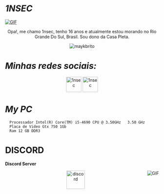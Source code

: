 #                                                                    *1NSEC*



<a href="https://youtu.be/grB7Uof4TVA" target="blank"><img align="center" alt="GIF" src="https://cdn.dribbble.com/users/2238041/screenshots/4763918/working.gif" /></a>


<p align="center">Opa!, me chamo 1nsec, tenho 16 anos e atualmente estou morando no Rio Grande Do Sul, Brasil. Sou dono da Casa Pleta.
</p>


<p align="center"> <img src="https://komarev.com/ghpvc/?username=1nsec&color=blueviolet" alt="maykbrito" /> </p>


#                                                                    *Minhas redes sociais:*

<p align="center">
<a href="https://twitter.com/Deadisconnect" target="blank"><img align="center" src="https://www.gifservice.fr/img/gif-vignette-small/08fbc16f6a87f07f35676122a339b6c0/51748-multi-media-computer-software-internet-twitter.gif" alt="1nsec" height="50" width="50" /></a>
<a href="https://instagram.com/deadisconnect" target="blank"><img align="center" src="https://media0.giphy.com/media/QWpK88H1g9PtmtQly1/giphy.gif" alt="1nsec" height="50" width="50" /></a>
</p>


#                                                                    *My PC*

      Processador Intel(R) Core(TM) i5-4690 CPU @ 3.50GHz   3.50 GHz 
      Placa de Video Gtx 750 1Gb
      Ram 12 GB DDR3



#                                                                    **DISCORD**


**Discord Server**


<a href="https://youtu.be/8uvZgisgX5I" target="blank"><img align="right" alt="GIF" src="https://static.wixstatic.com/media/6bffcc_c6098b1dd9a542e18db4ad64699be580.gif" /></a>
<p align="center">
<a href="https://discord.gg/cain" target="blank"><img align="center" src="https://discordemoji.com/assets/emoji/3702_party_discord.gif" alt="discord" height="60" width="60"/></a>
</p>
